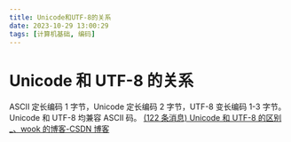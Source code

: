 ```yaml
---
title: Unicode和UTF-8的关系
date: 2023-10-29 13:00:29
tags: [计算机基础, 编码]
---
```


# Unicode 和 UTF-8 的关系

ASCII 定长编码 1 字节，Unicode 定长编码 2 字节，UTF-8 变长编码 1-3 字节。Unicode 和 UTF-8 均兼容 ASCII 码。
[(122 条消息) Unicode 和 UTF-8 的区别\_、wook 的博客-CSDN 博客](https://blog.csdn.net/evelynnJava/article/details/123339476)
